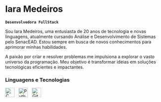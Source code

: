 # Iara Medeiros

**`Desenvolvedora FullStack`**

Sou Iara Medeiros, uma entusiasta de 20 anos de tecnologia e novas linguagens, atualmente cursando Análise e Desenvolvimento de Sistemas pelo SenacEAD. Estou sempre em busca de novos conhecimentos para aprimorar minhas habilidades. 

A paixão por criar e resolver problemas me impulsiona a explorar o vasto universo da programação. Meu objetivo é transformar ideias em soluções tecnológicas eficientes e impactantes.

<p align="left">

### Linguagens e Tecnologias

<img 
    align="left" 
    alt="C" 
    title="C"
    width="30px" 
    style="padding-right: 10px;" 
    src="https://cdn.jsdelivr.net/gh/devicons/devicon@latest/icons/c/c-original.svg" 
/>
<img 
    align="left" 
    alt="Python" 
    title="Python"
    width="30px" 
    style="padding-right: 10px;" 
    src="https://cdn.jsdelivr.net/gh/devicons/devicon@latest/icons/python/python-original.svg" 
/>
<img 
    align="left" 
    alt="Git" 
    title="Git"
    width="30px" 
    style="padding-right: 10px;" 
    src="https://cdn.jsdelivr.net/gh/devicons/devicon@latest/icons/git/git-original.svg" 
/>

<br/>
<br/>
